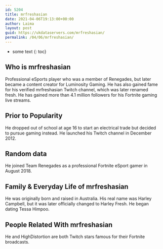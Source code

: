 ```yaml
---
id: 5204
title: mrfreshasian
date: 2021-04-06T19:13:00+00:00
author: Laima
layout: post
guid: https://ukdataservers.com/mrfreshasian/
permalink: /04/06/mrfreshasian/
---
```


* some text
{: toc}


## Who is mrfreshasian
                  
                  
                  
Professional eSports player who was a member of Renegades, but later became a content creator for Luminosity Gaming. He has also gained fame for his verified mrfreshasian Twitch channel, which was later renamed fresh. He has gained more than 4.1 million followers for his Fortnite gaming live streams.  
                  
              
            
              
            
                
                
                
## Prior to Popularity
                  
                  
                  
He dropped out of school at age 16 to start an electrical trade but decided to pursue gaming instead. He launched his Twitch channel in December 2012. 
                  
              
            
              
            
                
                
                
## Random data
                  
                  
                  
He joined Team Renegades as a professional Fortnite eSport gamer in August 2018. 
                  
              
            
              
            
                
                
                
## Family & Everyday Life of mrfreshasian
                  
                  
                  
He was originally born and raised in Australia. His real name was Harley Campbell, but it was later officially changed to Harley Fresh. He began dating Tessa Himpoo.
                  
              
            
              
            
                
                
                
## People Related With mrfreshasian
                  
                  
                  
He and HighDistortion are both Twitch stars famous for their Fortnite broadcasts. 
                  
              
            
              
            
                
              
            
              
              
            
            
              
            
          
          
          